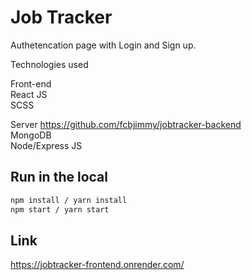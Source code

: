 # Job Tracker

Authetencation page with Login and Sign up.

Technologies used

Front-end  
React JS  
SCSS

Server https://github.com/fcbjimmy/jobtracker-backend  
MongoDB  
Node/Express JS

## Run in the local

```bash
npm install / yarn install
npm start / yarn start
```

## Link

https://jobtracker-frontend.onrender.com/
